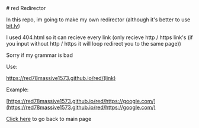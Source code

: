 <link rel="icon" href="/files/icons/main-favicon.ico" type="image/x-icon">
# red
Redirector

In this repo, im going to make my own redirector (although it's better to use [bit.ly](https://bit.ly))

I used 404.html so it can recieve every link (only recieve http / https link's (if you input without http / https it will loop redirect you to the same page))

Sorry if my grammar is bad

Use:

https://red78massive1573.github.io/red/(link)

Example:

[https://red78massive1573.github.io/red/https://google.com/](https://red78massive1573.github.io/red/https://google.com/)

[Click here](https://red78massive1573.github.io/) to go back to main page

